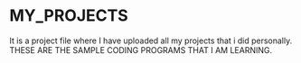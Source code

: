 # MY_PROJECTS
It is a project file where I have uploaded all my projects that i did personally.
THESE ARE THE SAMPLE CODING PROGRAMS THAT I AM LEARNING.

